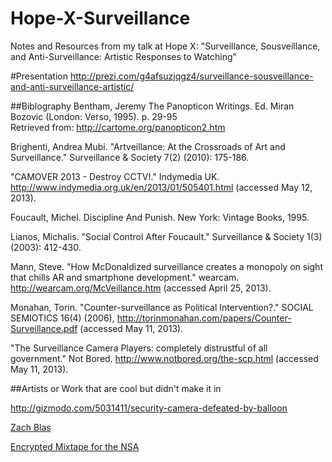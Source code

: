 Hope-X-Surveillance
===================

Notes and Resources from my talk at Hope X: "Surveillance, Sousveillance, and Anti-Surveillance: Artistic Responses to Watching"

#Presentation
http://prezi.com/g4afsuzjqgz4/surveillance-sousveillance-and-anti-surveillance-artistic/

##Biblography
Bentham, Jeremy The Panopticon Writings. Ed. Miran Bozovic (London: Verso, 1995). p. 29-95  
Retrieved from: http://cartome.org/panopticon2.htm	

Brighenti, Andrea Mubi. "Artveillance: At the Crossroads of Art and Surveillance." Surveillance & Society 7(2) (2010): 175-186.

"CAMOVER 2013 - Destroy CCTV!." Indymedia UK. http://www.indymedia.org.uk/en/2013/01/505401.html (accessed May 12, 2013).

Foucault, Michel. Discipline And Punish. New York: Vintage Books, 1995.	

Lianos, Michalis. "Social Control After Foucault." Surveillance & Society 1(3) (2003): 412-430.

Mann, Steve. "How McDonaldized surveillance creates a monopoly on sight that chills AR and smartphone development." wearcam. http://wearcam.org/McVeillance.htm (accessed April 25, 2013).

Monahan, Torin. "Counter-surveillance as Political Intervention?." SOCIAL SEMIOTICS 16(4) (2006), http://torinmonahan.com/papers/Counter-Surveillance.pdf (accessed May 11, 2013).

"The Surveillance Camera Players: completely distrustful of all government." Not Bored. http://www.notbored.org/the-scp.html (accessed May 11, 2013).

##Artists or Work that are cool but didn't make it in

http://gizmodo.com/5031411/security-camera-defeated-by-balloon

[Zach Blas](http://www.vice.com/read/weaponizing-our-faces-an-interview-with-zach-blas-715)

[Encrypted Mixtape for the NSA](http://www.animalnewyork.com/2014/engineer-makes-encrypted-mixtape-nsa-cant-listen/)





